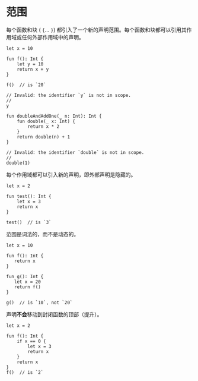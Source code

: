 # 范围

每个函数和块 ( `{`... `}`) 都引入了一个新的声明范围。每个函数和块都可以引用其作用域或任何外部作用域中的声明。

```cadence
let x = 10

fun f(): Int {
    let y = 10
    return x + y
}

f()  // is `20`

// Invalid: the identifier `y` is not in scope.
//
y
```

```cadence
fun doubleAndAddOne(_ n: Int): Int {
    fun double(_ x: Int) {
        return x * 2
    }
    return double(n) + 1
}

// Invalid: the identifier `double` is not in scope.
//
double(1)
```

每个作用域都可以引入新的声明，即外部声明是隐藏的。

```cadence
let x = 2

fun test(): Int {
    let x = 3
    return x
}

test()  // is `3`
```

范围是词法的，而不是动态的。

```cadence
let x = 10

fun f(): Int {
   return x
}

fun g(): Int {
   let x = 20
   return f()
}

g()  // is `10`, not `20`
```

声明**不会**移动到封闭函数的顶部（提升）。

```cadence
let x = 2

fun f(): Int {
    if x == 0 {
        let x = 3
        return x
    }
    return x
}
f()  // is `2`
```

[
](https://docs.onflow.org/cadence/language/control-flow/)